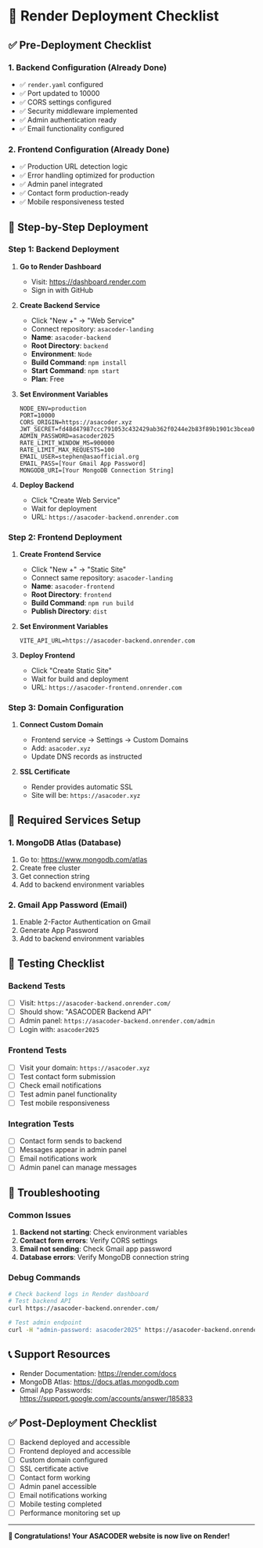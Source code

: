 # 🚀 Render Deployment Checklist

## ✅ **Pre-Deployment Checklist**

### **1. Backend Configuration (Already Done)**
- ✅ `render.yaml` configured
- ✅ Port updated to 10000
- ✅ CORS settings configured
- ✅ Security middleware implemented
- ✅ Admin authentication ready
- ✅ Email functionality configured

### **2. Frontend Configuration (Already Done)**
- ✅ Production URL detection logic
- ✅ Error handling optimized for production
- ✅ Admin panel integrated
- ✅ Contact form production-ready
- ✅ Mobile responsiveness tested

## 🎯 **Step-by-Step Deployment**

### **Step 1: Backend Deployment**

1. **Go to Render Dashboard**
   - Visit: https://dashboard.render.com
   - Sign in with GitHub

2. **Create Backend Service**
   - Click "New +" → "Web Service"
   - Connect repository: `asacoder-landing`
   - **Name**: `asacoder-backend`
   - **Root Directory**: `backend`
   - **Environment**: `Node`
   - **Build Command**: `npm install`
   - **Start Command**: `npm start`
   - **Plan**: Free

3. **Set Environment Variables**
   ```
   NODE_ENV=production
   PORT=10000
   CORS_ORIGIN=https://asacoder.xyz
   JWT_SECRET=fd48d47987ccc791053c432429ab362f0244e2b83f89b1901c3bcea04cf8f165cbca9b9d16123332fe89309242f100551fddc586e31b3f86e93dc091f9dc4c09
   ADMIN_PASSWORD=asacoder2025
   RATE_LIMIT_WINDOW_MS=900000
   RATE_LIMIT_MAX_REQUESTS=100
   EMAIL_USER=stephen@asaofficial.org
   EMAIL_PASS=[Your Gmail App Password]
   MONGODB_URI=[Your MongoDB Connection String]
   ```

4. **Deploy Backend**
   - Click "Create Web Service"
   - Wait for deployment
   - URL: `https://asacoder-backend.onrender.com`

### **Step 2: Frontend Deployment**

1. **Create Frontend Service**
   - Click "New +" → "Static Site"
   - Connect same repository: `asacoder-landing`
   - **Name**: `asacoder-frontend`
   - **Root Directory**: `frontend`
   - **Build Command**: `npm run build`
   - **Publish Directory**: `dist`

2. **Set Environment Variables**
   ```
   VITE_API_URL=https://asacoder-backend.onrender.com
   ```

3. **Deploy Frontend**
   - Click "Create Static Site"
   - Wait for build and deployment
   - URL: `https://asacoder-frontend.onrender.com`

### **Step 3: Domain Configuration**

1. **Connect Custom Domain**
   - Frontend service → Settings → Custom Domains
   - Add: `asacoder.xyz`
   - Update DNS records as instructed

2. **SSL Certificate**
   - Render provides automatic SSL
   - Site will be: `https://asacoder.xyz`

## 🔧 **Required Services Setup**

### **1. MongoDB Atlas (Database)**
1. Go to: https://www.mongodb.com/atlas
2. Create free cluster
3. Get connection string
4. Add to backend environment variables

### **2. Gmail App Password (Email)**
1. Enable 2-Factor Authentication on Gmail
2. Generate App Password
3. Add to backend environment variables

## 🧪 **Testing Checklist**

### **Backend Tests**
- [ ] Visit: `https://asacoder-backend.onrender.com/`
- [ ] Should show: "ASACODER Backend API"
- [ ] Admin panel: `https://asacoder-backend.onrender.com/admin`
- [ ] Login with: `asacoder2025`

### **Frontend Tests**
- [ ] Visit your domain: `https://asacoder.xyz`
- [ ] Test contact form submission
- [ ] Check email notifications
- [ ] Test admin panel functionality
- [ ] Test mobile responsiveness

### **Integration Tests**
- [ ] Contact form sends to backend
- [ ] Messages appear in admin panel
- [ ] Email notifications work
- [ ] Admin panel can manage messages

## 🚨 **Troubleshooting**

### **Common Issues**
1. **Backend not starting**: Check environment variables
2. **Contact form errors**: Verify CORS settings
3. **Email not sending**: Check Gmail app password
4. **Database errors**: Verify MongoDB connection string

### **Debug Commands**
```bash
# Check backend logs in Render dashboard
# Test backend API
curl https://asacoder-backend.onrender.com/

# Test admin endpoint
curl -H "admin-password: asacoder2025" https://asacoder-backend.onrender.com/api/admin/stats
```

## 📞 **Support Resources**
- Render Documentation: https://render.com/docs
- MongoDB Atlas: https://docs.atlas.mongodb.com
- Gmail App Passwords: https://support.google.com/accounts/answer/185833

## ✅ **Post-Deployment Checklist**
- [ ] Backend deployed and accessible
- [ ] Frontend deployed and accessible
- [ ] Custom domain configured
- [ ] SSL certificate active
- [ ] Contact form working
- [ ] Admin panel accessible
- [ ] Email notifications working
- [ ] Mobile testing completed
- [ ] Performance monitoring set up

---

**🎉 Congratulations! Your ASACODER website is now live on Render!**
